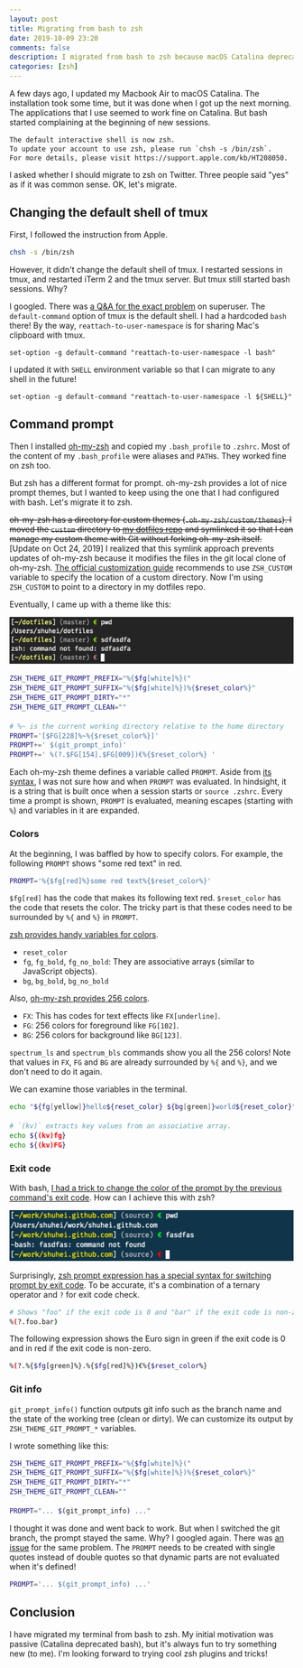 ```yaml
---
layout: post
title: Migrating from bash to zsh
date: 2019-10-09 23:20
comments: false
description: I migrated from bash to zsh because macOS Catalina deprecated bash. I'll show how I wrote my custom command prompt theme for zsh using oh-my-zsh.
categories: [zsh]
---
```


A few days ago, I updated my Macbook Air to macOS Catalina. The installation took some time, but it was done when I got up the next morning. The applications that I use seemed to work fine on Catalina. But bash started complaining at the beginning of new sessions.

```console
The default interactive shell is now zsh.
To update your account to use zsh, please run `chsh -s /bin/zsh`.
For more details, please visit https://support.apple.com/kb/HT208050.
```

I asked whether I should migrate to zsh on Twitter. Three people said "yes" as if it was common sense. OK, let's migrate.

## Changing the default shell of tmux

First, I followed the instruction from Apple.

```sh
chsh -s /bin/zsh
```

However, it didn't change the default shell of tmux. I restarted sessions in tmux, and restarted iTerm 2 and the tmux server. But tmux still started bash sessions. Why?

I googled. There was [a Q&A for the exact problem](https://superuser.com/questions/253786/how-can-i-make-tmux-use-my-default-shell) on superuser. The `default-command` option of tmux is the default shell. I had a hardcoded `bash` there! By the way, `reattach-to-user-namespace` is for sharing Mac's clipboard with tmux.

```
set-option -g default-command "reattach-to-user-namespace -l bash"
```

I updated it with `SHELL` environment variable so that I can migrate to any shell in the future!

```
set-option -g default-command "reattach-to-user-namespace -l ${SHELL}"
```

## Command prompt

Then I installed [oh-my-zsh](https://github.com/robbyrussell/oh-my-zsh) and copied my `.bash_profile` to `.zshrc`. Most of the content of my `.bash_profile` were aliases and `PATH`s. They worked fine on zsh too.

But zsh has a different format for prompt. oh-my-zsh provides a lot of nice prompt themes, but I wanted to keep using the one that I had configured with bash. Let's migrate it to zsh.

~~oh-my-zsh has a directory for custom themes (`.oh-my-zsh/custom/themes`). I moved the `custom` directory to [my dotfiles repo](https://github.com/shuhei/dotfiles) and symlinked it so that I can manage my custom theme with Git without forking oh-my-zsh itself.~~ [Update on Oct 24, 2019] I realized that this symlink approach prevents updates of oh-my-zsh because it modifies the files in the git local clone of oh-my-zsh. [The official customization guide](https://github.com/robbyrussell/oh-my-zsh/wiki/Customization) recommends to use `ZSH_CUSTOM` variable to specify the location of a custom directory. Now I'm using `ZSH_CUSTOM` to point to a directory in my dotfiles repo.

Eventually, I came up with a theme like this:

![my custom theme](/images/zsh_prompt.png)

```bash
ZSH_THEME_GIT_PROMPT_PREFIX="%{$fg[white]%}("
ZSH_THEME_GIT_PROMPT_SUFFIX="%{$fg[white]%})%{$reset_color%}"
ZSH_THEME_GIT_PROMPT_DIRTY="*"
ZSH_THEME_GIT_PROMPT_CLEAN=""

# %~ is the current working directory relative to the home directory
PROMPT='[$FG[228]%~%{$reset_color%}]'
PROMPT+=' $(git_prompt_info)'
PROMPT+=' %(?.$FG[154].$FG[009])€%{$reset_color%} '
```

Each oh-my-zsh theme defines a variable called `PROMPT`. Aside from [its syntax](http://zsh.sourceforge.net/Doc/Release/Prompt-Expansion.html), I was not sure how and when `PROMPT` was evaluated. In hindsight, it is a string that is built once when a session starts or `source .zshrc`. Every time a prompt is shown, `PROMPT` is evaluated, meaning escapes (starting with `%`) and variables in it are expanded.

### Colors

At the beginning, I was baffled by how to specify colors. For example, the following `PROMPT` shows "some red text" in red.

```bash
PROMPT='%{$fg[red]%}some red text%{$reset_color%}'
```

`$fg[red]` has the code that makes its following text red. `$reset_color` has the code that resets the color. The tricky part is that these codes need to be surrounded by `%{` and `%}` in `PROMPT`.

[zsh provides handy variables for colors](https://github.com/zsh-users/zsh/blob/243e46998eb29665ec345e531b2d1bb6921ed578/Functions/Misc/colors#L97-L117).

- `reset_color`
- `fg`, `fg_bold`, `fg_no_bold`: They are associative arrays (similar to JavaScript objects).
- `bg`, `bg_bold`, `bg_no_bold`

Also, [oh-my-zsh provides 256 colors](https://github.com/robbyrussell/oh-my-zsh/blob/b09aed9cc7e2099f3e7f2aa2632660bc510f3e35/lib/spectrum.zsh).

- `FX`: This has codes for text effects like `FX[underline]`.
- `FG`: 256 colors for foreground like `FG[102]`.
- `BG`: 256 colors for background like `BG[123]`.

`spectrum_ls` and `spectrum_bls` commands show you all the 256 colors! Note that values in `FX`, `FG` and `BG` are already surrounded by `%{` and `%}`, and we don't need to do it again.

We can examine those variables in the terminal.

```sh
echo "${fg[yellow]}hello${reset_color} ${bg[green]}world${reset_color}"

# `(kv)` extracts key values from an associative array.
echo ${(kv)fg}
echo ${(kv)FG}
```

### Exit code

With bash, [I had a trick to change the color of the prompt by the previous command's exit code](/blog/2015/10/18/color-prompt-by-exit-code/). How can I achieve this with zsh?

![Change color by exit code](/images/exit_code.png)

Surprisingly, [zsh prompt expression has a special syntax for switching prompt by exit code](https://stackoverflow.com/questions/4466245/customize-zshs-prompt-when-displaying-previous-command-exit-code). To be accurate, it's a combination of a ternary operator and `?` for exit code check.

```bash
# Shows "foo" if the exit code is 0 and "bar" if the exit code is non-zero.
%(?.foo.bar)
```

The following expression shows the Euro sign in green if the exit code is 0 and in red if the exit code is non-zero.

```bash
%(?.%{$fg[green]%}.%{$fg[red]%})€%{$reset_color%}
```

### Git info

`git_prompt_info()` function outputs git info such as the branch name and the state of the working tree (clean or dirty). We can customize its output by `ZSH_THEME_GIT_PROMPT_*` variables.

I wrote something like this:

```bash
ZSH_THEME_GIT_PROMPT_PREFIX="%{$fg[white]%}("
ZSH_THEME_GIT_PROMPT_SUFFIX="%{$fg[white]%})%{$reset_color%}"
ZSH_THEME_GIT_PROMPT_DIRTY="*"
ZSH_THEME_GIT_PROMPT_CLEAN=""

PROMPT="... $(git_prompt_info) ..."
```

I thought it was done and went back to work. But when I switched the git branch, the prompt stayed the same. Why? I googled again. There was [an issue](https://github.com/robbyrussell/oh-my-zsh/issues/4826) for the same problem. The `PROMPT` needs to be created with single quotes instead of double quotes so that dynamic parts are not evaluated when it's defined!

```bash
PROMPT='... $(git_prompt_info) ...'
```

## Conclusion

I have migrated my terminal from bash to zsh. My initial motivation was passive (Catalina deprecated bash), but it's always fun to try something new (to me). I'm looking forward to trying cool zsh plugins and tricks!
